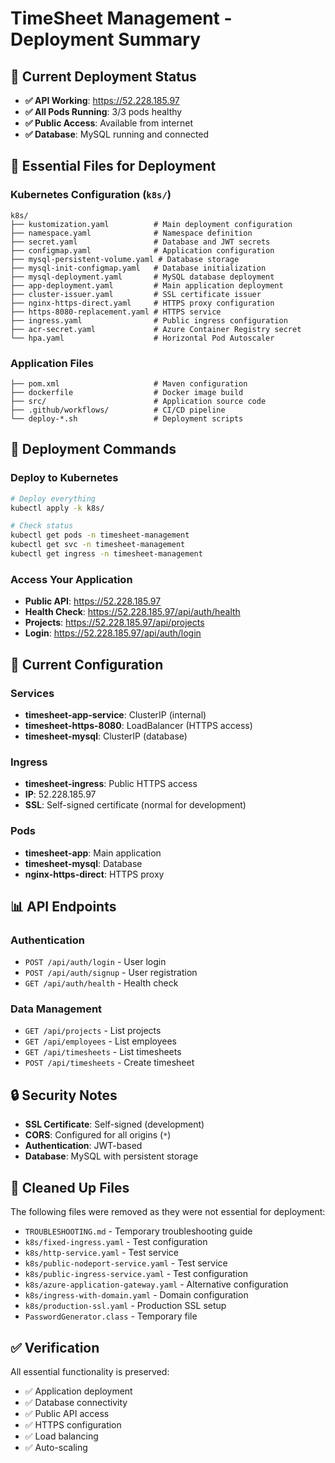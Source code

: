 # TimeSheet Management - Deployment Summary

## 🎯 **Current Deployment Status**
- **✅ API Working**: https://52.228.185.97
- **✅ All Pods Running**: 3/3 pods healthy
- **✅ Public Access**: Available from internet
- **✅ Database**: MySQL running and connected

## 📁 **Essential Files for Deployment**

### **Kubernetes Configuration (`k8s/`)**
```
k8s/
├── kustomization.yaml          # Main deployment configuration
├── namespace.yaml              # Namespace definition
├── secret.yaml                 # Database and JWT secrets
├── configmap.yaml              # Application configuration
├── mysql-persistent-volume.yaml # Database storage
├── mysql-init-configmap.yaml   # Database initialization
├── mysql-deployment.yaml       # MySQL database deployment
├── app-deployment.yaml         # Main application deployment
├── cluster-issuer.yaml         # SSL certificate issuer
├── nginx-https-direct.yaml     # HTTPS proxy configuration
├── https-8080-replacement.yaml # HTTPS service
├── ingress.yaml                # Public ingress configuration
├── acr-secret.yaml             # Azure Container Registry secret
└── hpa.yaml                    # Horizontal Pod Autoscaler
```

### **Application Files**
```
├── pom.xml                     # Maven configuration
├── dockerfile                  # Docker image build
├── src/                        # Application source code
├── .github/workflows/          # CI/CD pipeline
└── deploy-*.sh                 # Deployment scripts
```

## 🚀 **Deployment Commands**

### **Deploy to Kubernetes**
```bash
# Deploy everything
kubectl apply -k k8s/

# Check status
kubectl get pods -n timesheet-management
kubectl get svc -n timesheet-management
kubectl get ingress -n timesheet-management
```

### **Access Your Application**
- **Public API**: https://52.228.185.97
- **Health Check**: https://52.228.185.97/api/auth/health
- **Projects**: https://52.228.185.97/api/projects
- **Login**: https://52.228.185.97/api/auth/login

## 🔧 **Current Configuration**

### **Services**
- **timesheet-app-service**: ClusterIP (internal)
- **timesheet-https-8080**: LoadBalancer (HTTPS access)
- **timesheet-mysql**: ClusterIP (database)

### **Ingress**
- **timesheet-ingress**: Public HTTPS access
- **IP**: 52.228.185.97
- **SSL**: Self-signed certificate (normal for development)

### **Pods**
- **timesheet-app**: Main application
- **timesheet-mysql**: Database
- **nginx-https-direct**: HTTPS proxy

## 📊 **API Endpoints**

### **Authentication**
- `POST /api/auth/login` - User login
- `POST /api/auth/signup` - User registration
- `GET /api/auth/health` - Health check

### **Data Management**
- `GET /api/projects` - List projects
- `GET /api/employees` - List employees
- `GET /api/timesheets` - List timesheets
- `POST /api/timesheets` - Create timesheet

## 🔒 **Security Notes**
- **SSL Certificate**: Self-signed (development)
- **CORS**: Configured for all origins (`*`)
- **Authentication**: JWT-based
- **Database**: MySQL with persistent storage

## 🧹 **Cleaned Up Files**
The following files were removed as they were not essential for deployment:
- `TROUBLESHOOTING.md` - Temporary troubleshooting guide
- `k8s/fixed-ingress.yaml` - Test configuration
- `k8s/http-service.yaml` - Test service
- `k8s/public-nodeport-service.yaml` - Test service
- `k8s/public-ingress-service.yaml` - Test configuration
- `k8s/azure-application-gateway.yaml` - Alternative configuration
- `k8s/ingress-with-domain.yaml` - Domain configuration
- `k8s/production-ssl.yaml` - Production SSL setup
- `PasswordGenerator.class` - Temporary file

## ✅ **Verification**
All essential functionality is preserved:
- ✅ Application deployment
- ✅ Database connectivity
- ✅ Public API access
- ✅ HTTPS configuration
- ✅ Load balancing
- ✅ Auto-scaling
